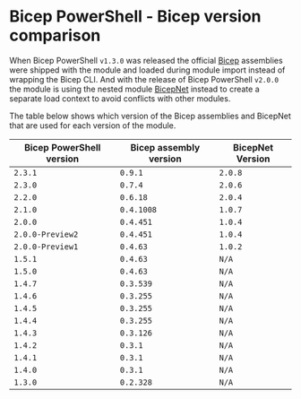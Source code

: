 # Bicep PowerShell - Bicep version comparison

When Bicep PowerShell `v1.3.0` was released the official [Bicep](https://github.com/Azure/bicep) assemblies were shipped with the module and loaded during module import instead of wrapping the Bicep CLI. And with the release of Bicep PowerShell `v2.0.0` the module is using the nested module [BicepNet](https://github.com/PSBicep/BicepNet) instead to create a separate load context to avoid conflicts with other modules.

The table below shows which version of the Bicep assemblies and BicepNet that are used for each version of the module.

| Bicep PowerShell version | Bicep assembly version | BicepNet Version |
| --- | --- | -- |
| `2.3.1` | `0.9.1` | `2.0.8` |
| `2.3.0` | `0.7.4` | `2.0.6` |
| `2.2.0` | `0.6.18` | `2.0.4` |
| `2.1.0` | `0.4.1008` | `1.0.7` |
| `2.0.0` | `0.4.451` | `1.0.4` |
| `2.0.0-Preview2` | `0.4.451` | `1.0.4` |
| `2.0.0-Preview1` | `0.4.63` | `1.0.2` |
| `1.5.1` | `0.4.63` | `N/A` |
| `1.5.0` | `0.4.63` | `N/A` |
| `1.4.7` | `0.3.539` | `N/A` |
| `1.4.6` | `0.3.255` | `N/A` |
| `1.4.5` | `0.3.255` | `N/A` |
| `1.4.4` | `0.3.255` | `N/A` |
| `1.4.3` | `0.3.126` | `N/A` |
| `1.4.2` | `0.3.1` | `N/A` |
| `1.4.1` | `0.3.1` | `N/A` |
| `1.4.0` | `0.3.1` | `N/A` |
| `1.3.0` | `0.2.328` | `N/A` |
